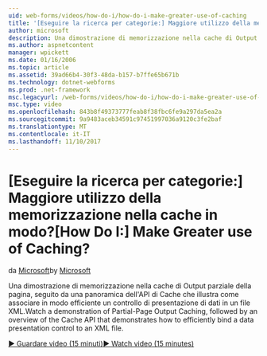 ```yaml
---
uid: web-forms/videos/how-do-i/how-do-i-make-greater-use-of-caching
title: '[Eseguire la ricerca per categorie:] Maggiore utilizzo della memorizzazione nella cache in modo? | Microsoft Docs'
author: microsoft
description: Una dimostrazione di memorizzazione nella cache di Output parziale della pagina, seguito da una panoramica dell'API di Cache che illustra come associare in modo efficiente una presentazione dei dati...
ms.author: aspnetcontent
manager: wpickett
ms.date: 01/16/2006
ms.topic: article
ms.assetid: 39ad66b4-30f3-48da-b157-b7ffe65b671b
ms.technology: dotnet-webforms
ms.prod: .net-framework
msc.legacyurl: /web-forms/videos/how-do-i/how-do-i-make-greater-use-of-caching
msc.type: video
ms.openlocfilehash: 843b8f49373777feab8f38fbc6fe9a297da5ea2a
ms.sourcegitcommit: 9a9483aceb34591c97451997036a9120c3fe2baf
ms.translationtype: MT
ms.contentlocale: it-IT
ms.lasthandoff: 11/10/2017
---
```

<a name="how-do-i-make-greater-use-of-caching"></a><span data-ttu-id="58d5f-104">[Eseguire la ricerca per categorie:] Maggiore utilizzo della memorizzazione nella cache in modo?</span><span class="sxs-lookup"><span data-stu-id="58d5f-104">[How Do I:] Make Greater use of Caching?</span></span>
====================
<span data-ttu-id="58d5f-105">da [Microsoft](https://github.com/microsoft)</span><span class="sxs-lookup"><span data-stu-id="58d5f-105">by [Microsoft](https://github.com/microsoft)</span></span>

<span data-ttu-id="58d5f-106">Una dimostrazione di memorizzazione nella cache di Output parziale della pagina, seguito da una panoramica dell'API di Cache che illustra come associare in modo efficiente un controllo di presentazione di dati in un file XML.</span><span class="sxs-lookup"><span data-stu-id="58d5f-106">Watch a demonstration of Partial-Page Output Caching, followed by an overview of the Cache API that demonstrates how to efficiently bind a data presentation control to an XML file.</span></span>

[<span data-ttu-id="58d5f-107">&#9654; Guardare video (15 minuti)</span><span class="sxs-lookup"><span data-stu-id="58d5f-107">&#9654; Watch video (15 minutes)</span></span>](https://channel9.msdn.com/Blogs/ASP-NET-Site-Videos/how-do-i-make-greater-use-of-caching)
